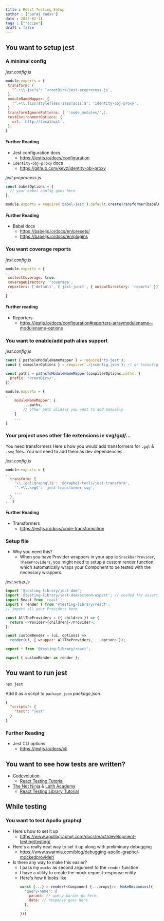 ```yaml
---
title : React Testing Setup
author : ["Suraj Yadav"]
date : 2023-02-11
tags : ["recipe"]
draft : false
---
```


## You want to setup jest
### A minimal config

*jest.config.js*
```javascript
module.exports = {
 transform: {
   "^.+\\.jsx?$": `<rootDir>/jest-preprocess.js`,
 },
 moduleNameMapper: {
   '^.+\\.(css|style|less|sass|scss)$': 'identity-obj-proxy',
 },
 transformIgnorePatterns: [ '!node_modules/',],
 testEnvironmentOptions: {
   url: `http://localhost`,
 },
}
```
#### Further Reading
- Jest configuration docs
  - https://jestjs.io/docs/configuration
- `identity-obj-proxy` docs
  - https://github.com/keyz/identity-obj-proxy


*jest.preprocess.js*
```javascript
const babelOptions = {
  // your babel config goes here
};

module.exports = require('babel-jest').default.createTransformer(babelOptions);
```
#### Further Reading
- Babel docs
  - https://babeljs.io/docs/en/presets/
  - https://babeljs.io/docs/en/plugins

### You want coverage reports
*jest.config.js*
```javascript
module.exports = {
...
 collectCoverage: true,
 coverageDirectory: 'coverage',
 reporters: ['default', ['jest-junit', { outputDirectory: 'reports' }]],
...
}
```
#### Further reading
- Reporters
  - https://jestjs.io/docs/configuration#reporters-arraymodulename--modulename-options

### You want to enable/add path alias support
*jest.config.js*
```javascript
const { pathsToModuleNameMapper } = require('ts-jest');
const { compilerOptions } = require('./jsconfig.json'); // or tsconfig.json

const paths = pathsToModuleNameMapper(compilerOptions.paths, {
  prefix: '<rootDir>/',
});

module.exports = {
...
    moduleNameMapper: {
        ...paths,
        // other path aliases you want to add manually
    }
    ...
}
```

### Your project uses other file extensions ie svg/gql/...
You need transformers
Here's how you would add transformers for `.gql` & `.svg` files. You will need to add them as dev dependencies.

*jest.config.js*
```javascript
module.exports = {
...
  transform: {
    '\\.(gql|graphql)$': '@graphql-tools/jest-transform',
    '^.+\\.svg$': 'jest-transformer-svg',
    ...
  },
...}
```
#### Further Reading
- Transformers
  - https://jestjs.io/docs/code-transformation

### Setup file
- Why you need this?
  - When you have Provider wrappers in your app ie `SnackbarProvider`, `ThemeProviders`, you might need to setup a custom render function which automatically wraps your Component to be tested with the necessary wrappers.

*jest.setup.js*
```javascript
import '@testing-library/jest-dom';
import '@testing-library/jest-dom/extend-expect'; // needed for assertions
import React from 'react';
import { render } from '@testing-library/react';
// import all your Providers here

const AllTheProviders = ({ children }) => {
  return <Provider>{children}</Provider>;
};

const customRender = (ui, options) =>
  render(ui, { wrapper: AllTheProviders, ...options });

export * from '@testing-library/react';

export { customRender as render };
```

## You want to run jest
```bash
npx jest
```

Add it as a script to `package.json`
*package.json*
```json
{
  "scripts": {
    "test": "jest"
  }
}
```
### Further Reading
- Jest CLI options
  - https://jestjs.io/docs/cli

## You want to see how tests are written?
- [Codevolution](https://www.youtube.com/@Codevolution)
  - [React Testing Tutorial](https://www.youtube.com/watch?v=T2sv8jXoP4s&list=PLC3y8-rFHvwirqe1KHFCHJ0RqNuN61SJd)
- [The Net Ninja](https://www.youtube.com/@NetNinja) & [Laith Academy](https://www.youtube.com/channel/UCyLNhHSiEVkVwPSFKxJAfSA)
  - [React Testing Library Tutorial](https://www.youtube.com/watch?v=7dTTFW7yACQ&list=PL4cUxeGkcC9gm4_-5UsNmLqMosM-dzuvQ)


## While testing
### You want to test Apollo graphql
- Here's how to set it up
  - https://www.apollographql.com/docs/react/development-testing/testing/
- Here's a really neat way to set it up along with preliminary debugging
  - https://www.swarmia.com/blog/debugging-apollo-graphql-mockedprovider/
- Is there any way to make this easier?
  - I pass my `mocks` as second argument to the `render` function
  - I have a utility to create the mock request-response entity
  - Here's how it looks like
    ```javascript
    const {...} = render(<Component {...props}/>, MakeResponses({
      'query-name': {
        params: // query params go here,
        data: // response goes here
      },
      ...
    }))
    ```
